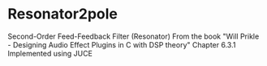 # Resonator2pole
 Second-Order Feed-Feedback Filter (Resonator) From the book "Will Prikle - Designing Audio Effect Plugins in C with DSP theory" Chapter 6.3.1 Implemented using JUCE
